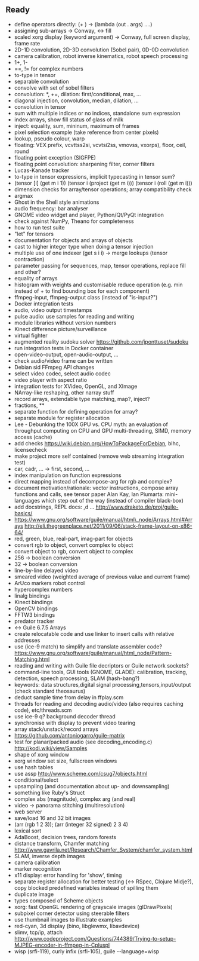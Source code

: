 ## Ready

* define operators directly: (+ <int> <int>) -> (lambda (out . args) ....)
* assigning sub-arrays -> Conway, <-> fill
* scaled xorg display (keyword argument) -> Conway, full screen display, frame rate
* 2D-1D convolution, 2D-3D convolution (Sobel pair), 0D-0D convolution
* camera calibration, robot inverse kinematics, robot speech processing
* 1+, 1-
* ==, != for complex numbers
* to-type in tensor
* separable convolution
* convolve with set of sobel filters
* convolution: \*, +=, dilation: first/conditional, max, ...
* diagonal injection, convolution, median, dilation, ...
* convolution in tensor
* sum with multiple indices or no indices, standalone sum expression
* index arrays, show fill status of glass of milk
* inject: equality, sum, mininum, maximum of frames
* pixel selection example (take reference from center pixels)
* lookup, pseudo colour, warp
* floating: VEX prefix, vcvttss2si, vcvtsi2ss, vmovss, vxorps), floor, ceil, round
* floating point exception (SIGFPE)
* floating point convolution: sharpening filter, corner filters
* Lucas-Kanade tracker
* to-type in tensor expressions, implicit typecasting in tensor sum?
* (tensor [i] (get m i 1)) (tensor i (project (get m i))) (tensor i (roll (get m i)))
* dimension checks for array/tensor operations; array compatibility check
* argmax
* Ghost in the Shell style animations
* audio frequency: bar analyser
* GNOME video widget and player, Python/Qt/PyQt integration
* check against NumPy, Theano for completeness
* how to run test suite
* "let" for tensors
* documentation for objects and arrays of objects
* cast to higher integer type when doing a tensor injection
* multiple use of one indexer (get s i i) -> merge lookups (tensor contraction)
* parameter passing for sequences, map, tensor operations, replace fill and other?
* equality of arrays
* histogram with weights and customisable reduce operation (e.g. min instead of + to find bounding box for each component)
* ffmpeg-input, ffmpeg-output class (instead of "is-input?")
* Docker integration tests
* audio, video output timestamps
* pulse audio: use samples for reading and writing
* module libraries without version numbers
* Kinect difference picture/surveillance
* virtual fighter
* augmented reality sudoku solver https://github.com/jponttuset/sudoku
* run integration tests in Docker container
* open-video-output, open-audio-output, ...
* check audio/video frame can be written
* Debian sid FFmpeg API changes
* select video codec, select audio codec
* video player with aspect ratio
* integration tests for XVideo, OpenGL, and XImage
* NArray-like reshaping, other narray stuff
* record arrays, extendable type matching, map?, inject?
* fractions, \*\*
* separate function for defining operation for array?
* separate module for register allocation
* Lee - Debunking the 100X GPU vs. CPU myth: an evaluation of throughput computing on CPU and GPU
  multi-threading, SIMD, memory access (cache)
* add checks https://wiki.debian.org/HowToPackageForDebian, blhc, licensecheck
* make project more self contained (remove web streaming integration test)
* car, cadr, ... -> first, second, ...
* index manipulation on function expressions
* direct mapping instead of decompose-arg for rgb and complex?
* document motivation/rationale: vector instructions, compose array functions and calls, see tensor paper
  Alan Kay, Ian Piumarta: mini-languages which step out of the way (instead of compiler black-box)
* add docstrings, REPL docs: ,d ...
  http://www.draketo.de/proj/guile-basics/
* https://www.gnu.org/software/guile/manual/html\_node/Arrays.html#Arrays
  http://eli.thegreenplace.net/2011/09/06/stack-frame-layout-on-x86-64/
* red, green, blue, real-part, imag-part for objects
* convert rgb to object, convert complex to object
* convert object to rgb, convert object to complex
* 256 -> boolean conversion
* 32 -> boolean conversion
* line-by-line delayed video
* smeared video (weighted average of previous value and current frame)
* ArUco markers robot control
* hypercomplex numbers
* linalg bindings
* Kinect bindings
* OpenCV bindings
* FFTW3 bindings
* predator tracker
* <-> Guile 6.7.5 Arrays
* create relocatable code and use linker to insert calls with relative addresses
* use (ice-9 match) to simplify and translate assembler code?
  https://www.gnu.org/software/guile/manual/html_node/Pattern-Matching.html
* reading and writing with Guile file decriptors or Guile network sockets?
* command-line tools, GUI tools (GNOME, GLADE): calibration, tracking, detection, speech processing, SLAM (hash-bang?)
* keywords: data structures,digital signal processing,tensors,input/output (check standard theosaurus)
* deduct sample time from delay in ffplay.scm
* threads for reading and decoding audio/video (also requires caching code), etc/threads.scm
* use ice-9 q? background decoder thread
* synchronise with display to prevent video tearing
* array stack/unstack/record arrays
* https://github.com/antoniogarro/guile-matrix
* test for planar/packed audio (see decoding\_encoding.c)
  http://kodi.wiki/view/Samples
* shape of xorg window
* xorg window set size, fullscreen windows
* use hash tables
* use assp http://www.scheme.com/csug7/objects.html
* conditional/select
* upsampling (and documentation about up- and downsampling)
* something like Ruby's Struct
* complex abs (magnitude), complex arg (and real)
* video -> panorama stitching (multiresolution)
* web server
* save/load 16 and 32 bit images
* (arr (rgb 1 2 3)); (arr (integer 32 signed) 2 3 4)
* lexical sort
* AdaBoost, decision trees, random forests
* distance transform, Chamfer matching
  http://www.gavrila.net/Research/Chamfer_System/chamfer_system.html
* SLAM, inverse depth images
* camera calibration
* marker recognition
* x11 display: error handling for 'show', timing
* separate register allocation for better testing (<-> RSpec, Clojure Midje?),
  copy blocked predefined variables instead of spilling them
* duplicate image
* types composed of Scheme objects
* xorg: fast OpenGL rendering of grayscale images (glDrawPixels)
* subpixel corner detector using steerable filters
* use thumbnail images to illustrate examples
* red-cyan, 3d display (bino, libglewmx, libavdevice)
* slimv, tcp/ip, attach
  http://www.codeproject.com/Questions/744389/Trying-to-setup-MJPEG-encoder-in-ffmpeg-in-Cpluspl
* wisp (srfi-119), curly infix (srfi-105), guile --language=wisp <file>
